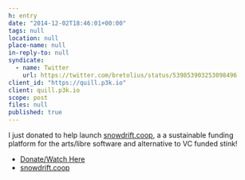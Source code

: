 ```yaml
---
h: entry
date: "2014-12-02T18:46:01+00:00"
tags: null
location: null
place-name: null
in-reply-to: null
syndicate: 
  - name: Twitter
    url: https://twitter.com/bretolius/status/539853903253098496
client_id: "https://quill.p3k.io"
client: quill.p3k.io
scope: post
files: null
published: true
---
```

I just donated to help launch [snowdrift.coop](https://snowdrift.coop), a a sustainable funding platform for the arts/libre software and alternative to VC funded stink!  

- [Donate/Watch Here](https://snowdrift.tilt.com/launch-snowdrift-coop)
- [snowdrift.coop](https://snowdrift.coop)
